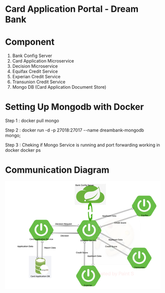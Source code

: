 # Card Application Portal - Dream Bank 

# Component
1. Bank Config Server
2. Card Application Microservice
3. Decision Microservice
4. Equifax Credit Service
5. Experian Credit Service
6. Transunion Credit Service
7. Mongo DB (Card Application Document Store)

# Setting Up Mongodb with Docker 
Step 1 : docker pull mongo

Step 2 : docker run -d -p 27018:27017 --name dreambank-mongodb mongo;

Step 3 : Cheking if Mongo Service is running and port forwarding working in docker 
         docker ps

# Communication Diagram
<img height="350" src="./img.png" width="750"/>

